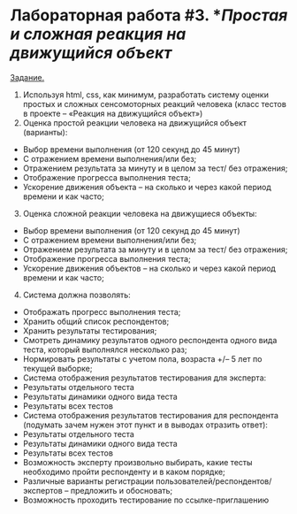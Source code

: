 # Лабораторная работа #3. **Простая и сложная реакция на движущийся объект*
<ins>Задание.</ins>

1.	Используя html, css, как минимум, разработать систему оценки простых и сложных сенсомоторных реакций человека (класс тестов в проекте – «Реакция на движущийся объект») 
2.	Оценка простой реакции человека на движущийся объект (варианты): 
-	Выбор времени выполнения (от 120 секунд до 45 минут) 
-	С отражением времени выполнения/или без; 
-	Отражением результата за минуту и в целом за тест/ без отражения; 
-	Отображение прогресса выполнения теста; 
-	Ускорение движения объекта – на сколько и через какой период времени и как часто; 
3.	Оценка сложной реакции человека на движущиеся объекты: 
-	Выбор времени выполнения (от 120 секунд до 45 минут) 
-	С отражением времени выполнения/или без; 
-	Отражением результата за минуту и в целом за тест/ без отражения; 
-	Отображение прогресса выполнения теста; 
-	Ускорение движения объектов – на сколько и через какой период времени и как часто; 
4.	Система должна позволять: 
-	 Отображать прогресс выполнения теста; 
-	Хранить общий список респондентов; 
-	Хранить результаты тестирования; 
-	Смотреть динамику результатов одного респондента одного вида теста, который выполнялся несколько раз; 
-	Нормировать результаты с учетом пола, возраста +/– 5 лет по текущей выборке; 
-	Система отображения результатов тестирования для эксперта: 
  -	Результаты отдельного теста 
  -	Результаты динамики одного вида теста 
  -	Результаты всех тестов 
-	Система отображения результатов тестирования для респондента (подумать зачем нужен этот пункт и в выводах отразить ответ): 
  -	Результаты отдельного теста 
  -	Результаты динамики одного вида теста 
  -	Результаты всех тестов 
-	Возможность эксперту произвольно выбирать, какие тесты необходимо пройти респонденту и в каком порядке;
-	Различные варианты регистрации пользователей/респондентов/экспертов – предложить и обосновать; 
-	Возможность проходить тестирование по ссылке-приглашению
